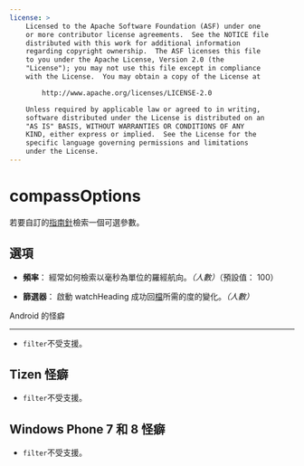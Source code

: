 ```yaml
---
license: >
    Licensed to the Apache Software Foundation (ASF) under one
    or more contributor license agreements.  See the NOTICE file
    distributed with this work for additional information
    regarding copyright ownership.  The ASF licenses this file
    to you under the Apache License, Version 2.0 (the
    "License"); you may not use this file except in compliance
    with the License.  You may obtain a copy of the License at

        http://www.apache.org/licenses/LICENSE-2.0

    Unless required by applicable law or agreed to in writing,
    software distributed under the License is distributed on an
    "AS IS" BASIS, WITHOUT WARRANTIES OR CONDITIONS OF ANY
    KIND, either express or implied.  See the License for the
    specific language governing permissions and limitations
    under the License.
---
```


# compassOptions

若要自訂的<a href="../compass.html">指南針</a>檢索一個可選參數。

## 選項

*   **頻率**： 經常如何檢索以毫秒為單位的羅經航向。*（人數）*（預設值： 100）

*   **篩選器**： 啟動 watchHeading 成功回<a href="../../file/fileobj/fileobj.html">檔</a>所需的度的變化。*（人數）*

Android 的怪癖

---

*   `filter`不受支援。

## Tizen 怪癖

*   `filter`不受支援。

## Windows Phone 7 和 8 怪癖

*   `filter`不受支援。
